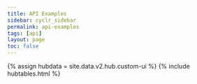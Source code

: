 ```yaml
---
title: API Examples
sidebar: cyclr_sidebar
permalink: api-examples
tags: [api]
layout: page
toc: false
---
```

{% assign hubdata = site.data.v2.hub.custom-ui %}
{% include hubtables.html %}  